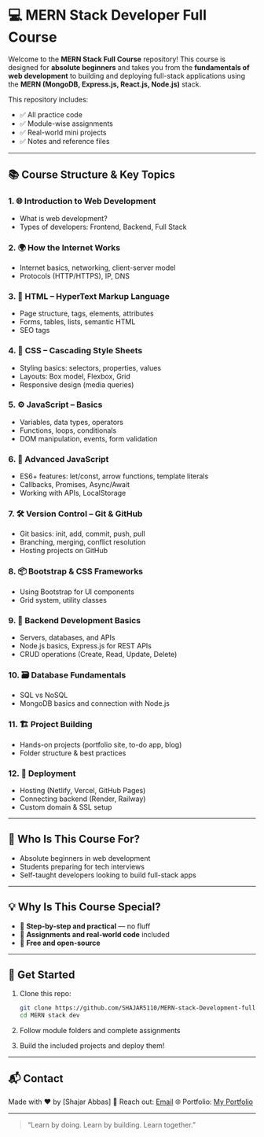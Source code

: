
# 💻 MERN Stack Developer Full Course 

Welcome to the **MERN Stack Full Course** repository! This course is designed for **absolute beginners** and takes you from the **fundamentals of web development** to building and deploying full-stack applications using the **MERN (MongoDB, Express.js, React.js, Node.js)** stack.

This repository includes:
- ✅ All practice code
- ✅ Module-wise assignments
- ✅ Real-world mini projects
- ✅ Notes and reference files

---

## 📚 Course Structure & Key Topics

### 1. 🌐 Introduction to Web Development
- What is web development?
- Types of developers: Frontend, Backend, Full Stack

### 2. 🌍 How the Internet Works
- Internet basics, networking, client-server model
- Protocols (HTTP/HTTPS), IP, DNS

### 3. 🧱 HTML – HyperText Markup Language
- Page structure, tags, elements, attributes
- Forms, tables, lists, semantic HTML
- SEO tags

### 4. 🎨 CSS – Cascading Style Sheets
- Styling basics: selectors, properties, values
- Layouts: Box model, Flexbox, Grid
- Responsive design (media queries)

### 5. ⚙️ JavaScript – Basics
- Variables, data types, operators
- Functions, loops, conditionals
- DOM manipulation, events, form validation

### 6. 🚀 Advanced JavaScript
- ES6+ features: let/const, arrow functions, template literals
- Callbacks, Promises, Async/Await
- Working with APIs, LocalStorage

### 7. 🛠️ Version Control – Git & GitHub
- Git basics: init, add, commit, push, pull
- Branching, merging, conflict resolution
- Hosting projects on GitHub

### 8. 📦 Bootstrap & CSS Frameworks
- Using Bootstrap for UI components
- Grid system, utility classes

### 9. 🧠 Backend Development Basics
- Servers, databases, and APIs
- Node.js basics, Express.js for REST APIs
- CRUD operations (Create, Read, Update, Delete)

### 10. 🗃️ Database Fundamentals
- SQL vs NoSQL
- MongoDB basics and connection with Node.js

### 11. 🏗️ Project Building
- Hands-on projects (portfolio site, to-do app, blog)
- Folder structure & best practices

### 12. 🚀 Deployment
- Hosting (Netlify, Vercel, GitHub Pages)
- Connecting backend (Render, Railway)
- Custom domain & SSL setup

---

## 👥 Who Is This Course For?

- Absolute beginners in web development  
- Students preparing for tech interviews  
- Self-taught developers looking to build full-stack apps  
---

## 💡 Why Is This Course Special?

- 📌 **Step-by-step and practical** — no fluff  
- 📌 **Assignments and real-world code** included  
- 📌 **Free and open-source**

---

## 🚀 Get Started

1. Clone this repo:
   ```bash
   git clone https://github.com/SHAJAR5110/MERN-stack-Development-full-course..git
   cd MERN stack dev
   ```

2. Follow module folders and complete assignments

3. Build the included projects and deploy them!

---

## 📬 Contact

Made with ❤️ by \[Shajar Abbas]
📧 Reach out: [Email](shajarabbas602@gmail.com)
🌐 Portfolio: [My Portfolio](https://shajarabbas.vercel.app/)

---

> “Learn by doing. Learn by building. Learn together.”


